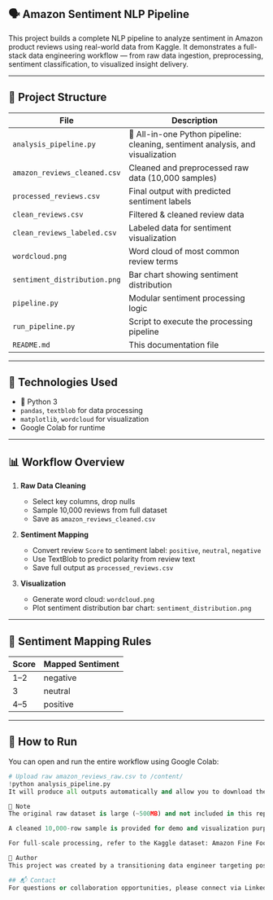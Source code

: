 ## 🗣️ Amazon Sentiment NLP Pipeline

This project builds a complete NLP pipeline to analyze sentiment in Amazon product reviews using real-world data from Kaggle. It demonstrates a full-stack data engineering workflow — from raw data ingestion, preprocessing, sentiment classification, to visualized insight delivery.

---

## 📁 Project Structure

| File | Description |
|------|-------------|
| `analysis_pipeline.py` | 📌 All-in-one Python pipeline: cleaning, sentiment analysis, and visualization |
| `amazon_reviews_cleaned.csv` | Cleaned and preprocessed raw data (10,000 samples) |
| `processed_reviews.csv` | Final output with predicted sentiment labels |
| `clean_reviews.csv` | Filtered & cleaned review data |
| `clean_reviews_labeled.csv` | Labeled data for sentiment visualization |
| `wordcloud.png` | Word cloud of most common review terms |
| `sentiment_distribution.png` | Bar chart showing sentiment distribution |
| `pipeline.py` | Modular sentiment processing logic |
| `run_pipeline.py` | Script to execute the processing pipeline |
| `README.md` | This documentation file |

---

## 🔧 Technologies Used

- 🐍 Python 3
- `pandas`, `textblob` for data processing
- `matplotlib`, `wordcloud` for visualization
- Google Colab for runtime

---

## 📊 Workflow Overview

1. **Raw Data Cleaning**  
   - Select key columns, drop nulls  
   - Sample 10,000 reviews from full dataset  
   - Save as `amazon_reviews_cleaned.csv`

2. **Sentiment Mapping**  
   - Convert review `Score` to sentiment label: `positive`, `neutral`, `negative`
   - Use TextBlob to predict polarity from review text
   - Save full output as `processed_reviews.csv`

3. **Visualization**  
   - Generate word cloud: `wordcloud.png`  
   - Plot sentiment distribution bar chart: `sentiment_distribution.png`

---

## 🧠 Sentiment Mapping Rules

| Score | Mapped Sentiment |
|-------|------------------|
| 1–2   | negative          |
| 3     | neutral           |
| 4–5   | positive          |

---

## 🚀 How to Run

You can open and run the entire workflow using Google Colab:

```python
# Upload raw amazon_reviews_raw.csv to /content/
!python analysis_pipeline.py
It will produce all outputs automatically and allow you to download the files.

📌 Note
The original raw dataset is large (~500MB) and not included in this repo.

A cleaned 10,000-row sample is provided for demo and visualization purposes.

For full-scale processing, refer to the Kaggle dataset: Amazon Fine Food Reviews

📍 Author
This project was created by a transitioning data engineer targeting positions in Wuhan starting August 2025. It is part of a 5-project portfolio demonstrating end-to-end data processing, real-world analysis, and cloud-compatible tooling.

## 📬 Contact
For questions or collaboration opportunities, please connect via LinkedIn https://www.linkedin.com/in/zheng-lyu-951295323/.
